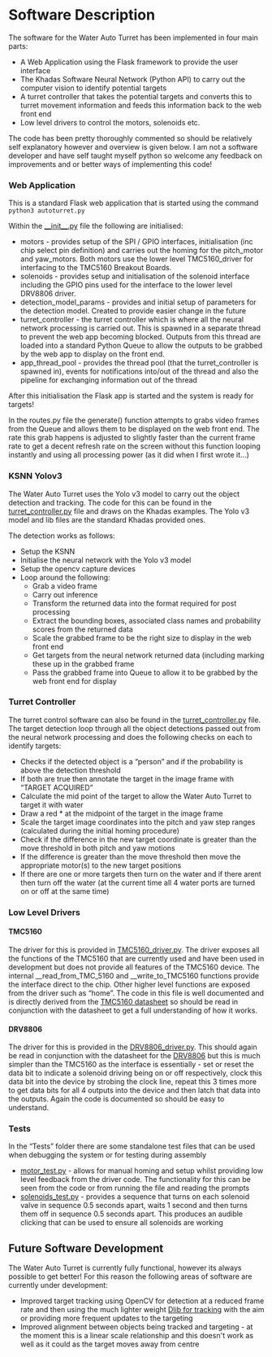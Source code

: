 # Software Description
The software for the Water Auto Turret has been implemented in four main parts:
* A Web Application using the Flask framework to provide the user interface
* The Khadas Software Neural Network (Python API) to carry out the computer vision to identify potential targets
* A turret controller that takes the potential targets and converts this to turret movement information and feeds this information back to the web front end
* Low level drivers to control the motors, solenoids etc.

The code has been pretty thoroughly commented so should be relatively self explanatory however and overview is given below. I am not a software developer and have self taught myself python so welcome any feedback on improvements and or better ways of implementing this code!

### Web Application
This is a standard Flask web application that is started using the command `python3 autoturret.py`

Within the [\_\_init__.py](https://github.com/neilbirtles/WaterAutoTurret/blob/main/Auto%20Turret%20Control%20Software/autoturretwebapp/__init__.py) file the following are initialised:
* motors - provides setup of the SPI / GPIO interfaces, initialisation (inc chip select pin definition) and carries out the homing for the  pitch_motor and yaw_motors. Both motors use the lower level TMC5160_driver for interfacing to the TMC5160 Breakout Boards.
* solenoids - provides setup and initialisation of the solenoid interface including the GPIO pins used for the interface to the lower level DRV8806 driver.
* detection_model_params - provides and initial setup of parameters for the detection model. Created to provide easier change in the future
* turret_controller - the turret controller which is where all the neural network processing is carried out. This is spawned in a separate thread to prevent the web app becoming blocked. Outputs from this thread are loaded into a standard Python Queue to allow the outputs to be grabbed by the web app to display on the front end.
* app_thread_pool - provides the thread pool (that the turret_controller is spawned in), events for notifications into/out of the thread and also the pipeline for exchanging information out of the thread

After this initialisation the Flask app is started and the system is ready for targets!

In the routes.py file the generate() function attempts to grabs video frames from the Queue and allows them to be displayed on the web front end. The rate this grab happens is adjusted to slightly faster than the current frame rate to get a decent refresh rate on the screen without this function looping instantly and using all processing power (as it did when I first wrote it…)

### KSNN Yolov3
The Water Auto Turret uses the Yolo v3 model to carry out the object detection and tracking. The code for this can be found in the [turret_controller.py](https://github.com/neilbirtles/WaterAutoTurret/blob/main/Auto%20Turret%20Control%20Software/autoturretwebapp/turret_controller.py) file and draws on the Khadas examples. The Yolo v3 model and lib files are the standard Khadas provided ones. 

The detection works as follows:
* Setup the KSNN
* Initialise the neural network with the Yolo v3 model
* Setup the opencv capture devices
* Loop around the following:
  * Grab a video frame
  * Carry out inference
  * Transform the returned data into the format required for post processing
  * Extract the bounding boxes, associated class names and probability scores from the returned data
  * Scale the grabbed frame to be the right size to display in the web front end
  * Get targets from the neural network returned data (including marking these up in the grabbed frame
  * Pass the grabbed frame into Queue to allow it to be grabbed by the web front end for display

### Turret Controller
The turret control software can also be found in the [turret_controller.py](https://github.com/neilbirtles/WaterAutoTurret/blob/main/Auto%20Turret%20Control%20Software/autoturretwebapp/turret_controller.py) file. The target detection loop through all the object detections passed out from the neural network processing and does the following checks on each to identify targets:
* Checks if the detected object is a “person” and if the probability is above the detection threshold
* If both are true then annotate the target in the image frame with “TARGET ACQUIRED”
* Calculate the mid point of the target to allow the Water Auto Turret to target it with water
* Draw a red * at the midpoint of the target in the image frame
* Scale the target image coordinates into the pitch and yaw step ranges (calculated during the initial homing procedure)
* Check if the difference in the new target coordinate is greater than the move threshold in both pitch and yaw motions
* If the difference is greater than the move threshold then move the appropriate motor(s) to the new target positions
* If there are one or more targets then turn on the water and if there arent then turn off the water (at the current time all 4 water ports are turned on or off at the same time)

### Low Level Drivers
#### TMC5160
The driver for this is provided in [TMC5160_driver.py](https://github.com/neilbirtles/WaterAutoTurret/blob/main/Auto%20Turret%20Control%20Software/autoturretwebapp/TMC5160_driver.py). The driver exposes all the functions of the TMC5160 that are currently used and have been used in development but does not provide all features of the TMC5160 device. The internal __read_from_TMC_5160 and __write_to_TMC5160 functions provide the interface direct to the chip. Other higher level functions are exposed from the driver such as “home”. The code in this file is well documented and is directly derived from the [TMC5160 datasheet](https://www.trinamic.com/fileadmin/assets/Products/ICs_Documents/TMC5160A_datasheet_rev1.16.pdf) so should be read in conjunction with the datasheet to get a full understanding of how it works.

#### DRV8806
The driver for this is provided in the [DRV8806_driver.py](https://github.com/neilbirtles/WaterAutoTurret/blob/main/Auto%20Turret%20Control%20Software/autoturretwebapp/DRV8806_driver.py). This should again be read in conjunction with the datasheet for the [DRV8806](https://www.ti.com/lit/gpn/drv8806) but this is much simpler than the TMC5160 as the interface is essentially - set or reset the data bit to indicate a solenoid driving being on or off respectively, clock this data bit into the device by strobing the clock line, repeat this 3 times more to get data bits for all 4 outputs into the device and then latch that data into the outputs. Again the code is documented so should be easy to understand. 

### Tests
In the “Tests” folder there are some standalone test files that can be used when debugging the system or for testing during assembly
* [motor_test.py](https://github.com/neilbirtles/WaterAutoTurret/blob/main/Auto%20Turret%20Control%20Software/Tests/motor_test.py) - allows for manual homing and setup whilst providing low level feedback from the driver code. The functionality for this can be seen from the code or from running the file and reading the prompts
* [solenoids_test.py](https://github.com/neilbirtles/WaterAutoTurret/blob/main/Auto%20Turret%20Control%20Software/Tests/solenoids_test.py) - provides a sequence that turns on each solenoid valve in sequence 0.5 seconds apart, waits 1 second and then turns them off in sequence 0.5 seconds apart. This produces an audible clicking that can be used to ensure all solenoids are working

## Future Software Development
The Water Auto Turret is currently fully functional, however its always possible to get better! For this reason the following areas of software are currently under development:
* Improved target tracking using OpenCV for detection at a reduced frame rate and then using the much lighter weight [Dlib for tracking](http://dlib.net/correlation_tracker.py.html) with the aim or providing more frequent updates to the targeting 
* Improved alignment between objects being tracked and targeting - at the moment this is a linear scale relationship and this doesn't work as well as it could as the target moves away from centre
